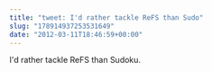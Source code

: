 ```yaml
---
title: "tweet: I'd rather tackle ReFS than Sudo"
slug: "178914937253531649"
date: "2012-03-11T18:46:59+00:00"
---
```

I'd rather tackle ReFS than Sudoku.